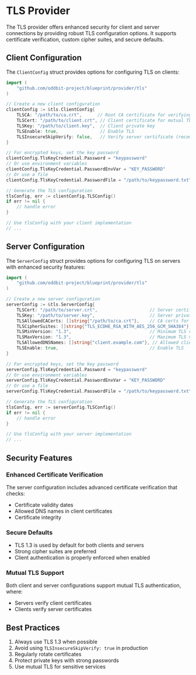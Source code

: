 # TLS Provider

The TLS provider offers enhanced security for client and server connections by providing robust TLS configuration options. It supports certificate verification, custom cipher suites, and secure defaults.

## Client Configuration

The `ClientConfig` struct provides options for configuring TLS on clients:

```go
import (
    "github.com/oddbit-project/blueprint/provider/tls"
)

// Create a new client configuration
clientConfig := &tls.ClientConfig{
    TLSCA: "/path/to/ca.crt",      // Root CA certificate for verifying server
    TLSCert: "/path/to/client.crt", // Client certificate for mutual TLS
    TLSKey: "/path/to/client.key",  // Client private key
    TLSEnable: true,                // Enable TLS
    TLSInsecureSkipVerify: false,   // Verify server certificate (recommended)
}

// For encrypted keys, set the key password
clientConfig.TlsKeyCredential.Password = "keypassword"
// Or use environment variables
clientConfig.TlsKeyCredential.PasswordEnvVar = "KEY_PASSWORD"
// Or use a file
clientConfig.TlsKeyCredential.PasswordFile = "/path/to/keypassword.txt"

// Generate the TLS configuration
tlsConfig, err := clientConfig.TLSConfig()
if err != nil {
    // handle error
}

// Use tlsConfig with your client implementation
// ...
```

## Server Configuration

The `ServerConfig` struct provides options for configuring TLS on servers with enhanced security features:

```go
import (
    "github.com/oddbit-project/blueprint/provider/tls"
)

// Create a new server configuration
serverConfig := &tls.ServerConfig{
    TLSCert: "/path/to/server.crt",                    // Server certificate
    TLSKey: "/path/to/server.key",                     // Server private key
    TLSAllowedCACerts: []string{"/path/to/ca.crt"},    // CA certs for client verification
    TLSCipherSuites: []string{"TLS_ECDHE_RSA_WITH_AES_256_GCM_SHA384"}, // Custom cipher suites
    TLSMinVersion: "1.3",                              // Minimum TLS version
    TLSMaxVersion: "1.3",                              // Maximum TLS version
    TLSAllowedDNSNames: []string{"client.example.com"}, // Allowed client cert names
    TLSEnable: true,                                   // Enable TLS
}

// For encrypted keys, set the key password
serverConfig.TlsKeyCredential.Password = "keypassword"
// Or use environment variables
serverConfig.TlsKeyCredential.PasswordEnvVar = "KEY_PASSWORD"
// Or use a file
serverConfig.TlsKeyCredential.PasswordFile = "/path/to/keypassword.txt"

// Generate the TLS configuration
tlsConfig, err := serverConfig.TLSConfig()
if err != nil {
    // handle error
}

// Use tlsConfig with your server implementation
// ...
```

## Security Features

### Enhanced Certificate Verification

The server configuration includes advanced certificate verification that checks:

- Certificate validity dates
- Allowed DNS names in client certificates
- Certificate integrity

### Secure Defaults

- TLS 1.3 is used by default for both clients and servers
- Strong cipher suites are preferred
- Client authentication is properly enforced when enabled

### Mutual TLS Support

Both client and server configurations support mutual TLS authentication, where:

- Servers verify client certificates
- Clients verify server certificates

## Best Practices

1. Always use TLS 1.3 when possible
2. Avoid using `TLSInsecureSkipVerify: true` in production
3. Regularly rotate certificates
4. Protect private keys with strong passwords
5. Use mutual TLS for sensitive services